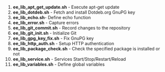 1. **ee_lib_apt_get_update.sh** - Execute  apt-get update
1. **ee_lib_dotdeb.sh** - Fetch and install Dotdeb.org GnuPG key
1. **ee_lib_echo.sh**- Define echo function
1. **ee_lib_error.sh** - Capture errors
1. **ee_lib_git_commit.sh** - Record changes to the repository
1. **ee_lib_git_init.sh** - Initialize Git
1. **ee_lib_gpg_key_fix.sh** - Fix GnuPG key
1. **ee_lib_http_auth.sh** - Setup HTTP authentication
1. **ee_lib_package_check.sh** - Check the specified package is installed or not
1. **ee_lib_service.sh**  - Services Start/Stop/Restart/Reload
1. **ee_lib_variables.sh** - Define global variables
